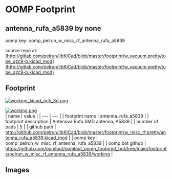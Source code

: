 # OOMP Footprint  
## antenna_rufa_a5839  by none  
  
oomp key: oomp_pelrun_w_misc_rf_antenna_rufa_a5839  
  
source repo at: [http://gitlab.com/pelrun/libKiCad/blob/master/footprint/w_vacuum.pretty/tube_gzc9-b.kicad_mod](http://gitlab.com/pelrun/libKiCad/blob/master/footprint/w_vacuum.pretty/tube_gzc9-b.kicad_mod)  
## Footprint  
  
[![working_kicad_pcb_3d.png](working_kicad_pcb_3d_600.png)](working_kicad_pcb_3d.png)  
  
[![working.png](working_600.png)](working.png)  
| name | value | 
| --- | --- | 
| footprint name | antenna_rufa_a5839 | 
| footprint description | Antenova Rufa SMD antenna, A5839 | 
| number of pads | 5 | 
| github path | http://github.com/pelrun/libKiCad/blob/master/footprint/w_misc_rf.pretty/antenna_rufa_a5839.kicad_mod | 
| oomp key | oomp_pelrun_w_misc_rf_antenna_rufa_a5839 | 
| oomp bot github | https://github.com/oomlout/oomlout_oomp_footprint_bot/tree/main/footprints/pelrun_w_misc_rf_antenna_rufa_a5839/working | 
## Images  
